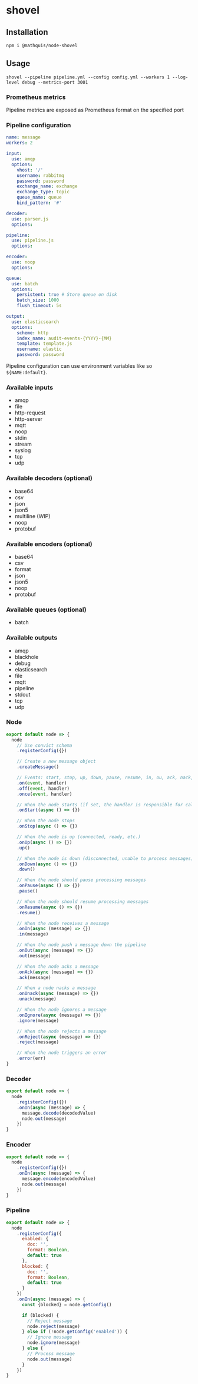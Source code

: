 # shovel

## Installation

`npm i @mathquis/node-shovel`

## Usage

`shovel --pipeline pipeline.yml --config config.yml --workers 1 --log-level debug --metrics-port 3001`

### Prometheus metrics

Pipeline metrics are exposed as Prometheus format on the specified port

### Pipeline configuration

```yaml
name: message
workers: 2

input:
  use: amqp
  options:
    vhost: '/'
    username: rabbitmq
    password: password
    exchange_name: exchange
    exchange_type: topic
    queue_name: queue
    bind_pattern: '#'

decoder:
  use: parser.js
  options:

pipeline:
  use: pipeline.js
  options:

encoder:
  use: noop
  options:

queue:
  use: batch
  options:
    persistent: true # Store queue on disk
    batch_size: 1000
    flush_timeout: 5s

output:
  use: elasticsearch
  options:
    scheme: http
    index_name: audit-events-{YYYY}-{MM}
    template: template.js
    username: elastic
    password: password
```

Pipeline configuration can use environment variables like so `${NAME:default}`.

### Available inputs

- amqp
- file
- http-request
- http-server
- mqtt
- noop
- stdin
- stream
- syslog
- tcp
- udp

### Available decoders (optional)

- base64
- csv
- json
- json5
- multiline (WIP)
- noop
- protobuf

### Available encoders (optional)

- base64
- csv
- format
- json
- json5
- noop
- protobuf

### Available queues (optional)

- batch

### Available outputs

- amqp
- blackhole
- debug
- elasticsearch
- file
- mqtt
- pipeline
- stdout
- tcp
- udp


### Node

```javascript
export default node => {
  node
    // Use convict schema
    .registerConfig({})

    // Create a new message object
    .createMessage()

    // Events: start, stop, up, down, pause, resume, in, ou, ack, nack, ignore, reject, error
    .on(event, handler)
    .off(event, handler)
    .once(event, handler)

    // When the node starts (if set, the handler is responsible for calling node.up())
    .onStart(async () => {})

    // When the node stops
    .onStop(async () => {})

    // When the node is up (connected, ready, etc.)
    .onUp(async () => {})
    .up()

    // When the node is down (disconnected, unable to process messages)
    .onDown(async () => {})
    .down()

    // When the node should pause processing messages
    .onPause(async () => {})
    .pause()

    // When the node should resume processing messages
    .onResume(async () => {})
    .resume()

    // When the node receives a message
    .onIn(async (message) => {})
    .in(message)

    // When the node push a message down the pipeline
    .onOut(async (message) => {})
    .out(message)

    // When the node acks a message
    .onAck(async (message) => {})
    .ack(message)

    // When a node nacks a message
    .onUnack(async (message) => {})
    .unack(message)

    // When the node ignores a message
    .onIgnore(async (message) => {})
    .ignore(message)

    // When the node rejects a message
    .onReject(async (message) => {})
    .reject(message)

    // When the node triggers an error
    .error(err)
}
```

### Decoder

```javascript
export default node => {
  node
    .registerConfig({})
    .onIn(async (message) => {
      message.decode(decodedValue)
      node.out(message)
    })
}
```

### Encoder

```javascript
export default node => {
  node
    .registerConfig({})
    .onIn(async (message) => {
      message.encode(encodedValue)
      node.out(message)
    })
}
```

### Pipeline

```javascript
export default node => {
  node
    .registerConfig({
      enabled: {
        doc: '',
        format: Boolean,
        default: true
      },
      blocked: {
        doc: '',
        format: Boolean,
        default: true
      }
    })
    .onIn(async (message) => {
      const {blocked} = node.getConfig()

      if (blocked) {
        // Reject message
        node.reject(message)
      } else if (!node.getConfig('enabled')) {
        // Ignore message
        node.ignore(message)
      } else {
        // Process message
        node.out(message)
      }
    })
}
```